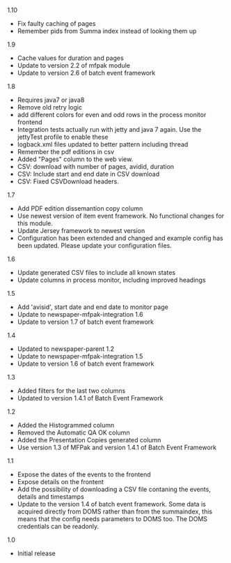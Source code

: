 1.10
* Fix faulty caching of pages
* Remember pids from Summa index instead of looking them up

1.9
* Cache values for duration and pages
* Update to version 2.2 of mfpak module
* Update to version 2.6 of batch event framework

1.8
* Requires java7 or java8
* Remove old retry logic
* add different colors for even and odd rows in the process monitor frontend
* Integration tests actually run with jetty and java 7 again. Use the jettyTest profile to enable these
* logback.xml files updated to better pattern including thread
* Remember the pdf editions in csv
* Added "Pages" column to the web view.
* CSV: download with number of pages, avidid, duration
* CSV: Include start and end date in CSV download
* CSV: Fixed CSVDownload headers.

1.7
* Add PDF edition dissemantion copy column
* Use newest version of item event framework. No functional changes for this module.
* Update Jersey framework to newest version
* Configuration has been extended and changed and example config has been updated. Please update your configuration files.

1.6
* Update generated CSV files to include all known states
* Update columns in process monitor, including improved headings

1.5
* Add 'avisid', start date and end date to monitor page
* Update to newspaper-mfpak-integration 1.6
* Update to version 1.7 of batch event framework

1.4
* Updated to newspaper-parent 1.2
* Update to newspaper-mfpak-integration 1.5
* Update to version 1.6 of batch event framework

1.3
* Added filters for the last two columns
* Updated to version 1.4.1 of Batch Event Framework

1.2
 * Added the Histogrammed column
 * Removed the Automatic QA OK column
 * Added the Presentation Copies generated column
 * Use version 1.3 of MFPak and version 1.4.1 of Batch Event Framework

1.1
* Expose the dates of the events to the frontend
* Expose details on the frontent
* Add the possibility of downloading a CSV file contaning the events, details and timestamps
* Update to the version 1.4 of batch event framework. Some data is acquired directly from DOMS rather than from the summaindex, 
  this means that the config needs parameters to DOMS too. The DOMS credentials can be readonly.

1.0
* Initial release 

